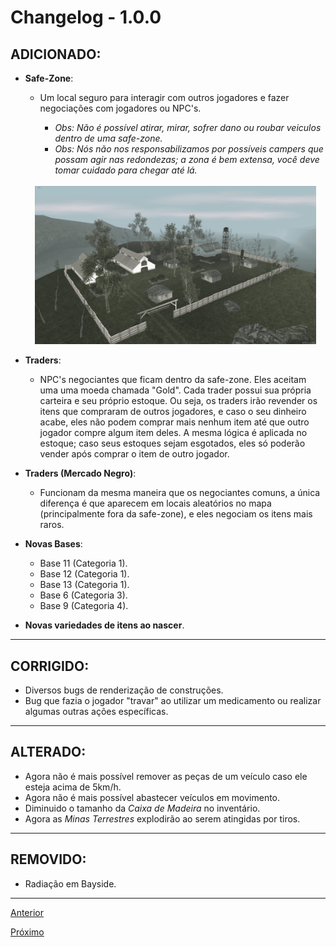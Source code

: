 # Changelog - 1.0.0

## **ADICIONADO**:

- **Safe-Zone**:

  - Um local seguro para interagir com outros jogadores e fazer negociações com jogadores ou NPC's.
   
    - _Obs: Não é possível atirar, mirar, sofrer dano ou roubar veiculos dentro de uma safe-zone._
    - _Obs: Nós não nos responsabilizamos por possíveis campers que possam agir nas redondezas; a zona é bem extensa, você deve tomar cuidado para chegar até lá._
  
  <br>

  <div align="center">
    <img src="./images/1.png" width=450 alt="Imagem da safe-zone"/>
  <div/>

- **Traders**:

  - NPC's negociantes que ficam dentro da safe-zone. Eles aceitam uma uma moeda chamada "Gold".
    Cada trader possui sua própria carteira e seu próprio estoque. Ou seja, os traders irão revender os itens que compraram de outros jogadores, e caso o seu dinheiro acabe, eles não podem comprar mais nenhum item até que outro jogador compre algum item deles. A mesma lógica é aplicada no estoque; caso seus estoques sejam esgotados, eles só poderão vender após comprar o item de outro jogador.

- **Traders (Mercado Negro)**:

  - Funcionam da mesma maneira que os negociantes comuns, a única diferença é que aparecem em locais aleatórios no mapa (principalmente fora da safe-zone), e eles negociam os itens mais raros.

- **Novas Bases**:
  - Base 11 (Categoria 1).
  - Base 12 (Categoria 1).
  - Base 13 (Categoria 1).
  - Base 6 (Categoria 3).
  - Base 9 (Categoria 4).

- **Novas variedades de itens ao nascer**.
---

## **CORRIGIDO**:

- Diversos bugs de renderização de construções.
- Bug que fazia o jogador "travar" ao utilizar um medicamento ou realizar algumas outras ações específicas.

---

## **ALTERADO**:

- Agora não é mais possível remover as peças de um veículo caso ele esteja acima de 5km/h.
- Agora não é mais possível abastecer veículos em movimento.
- Diminuido o tamanho da *Caixa de Madeira* no inventário.
- Agora as *Minas Terrestres* explodirão ao serem atingidas por tiros.
---

## **REMOVIDO**:

- Radiação em Bayside.

---

[Anterior](https://google.com)

[Próximo](https://google.com)
